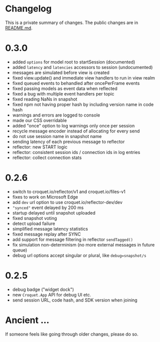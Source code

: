 # Changelog

This is a private summary of changes. The public changes are in [README.md](./README.md).

# 0.3.0

* added `options` for model root to startSession (documented)
* added `latency` and `latencies` accessors to session (undocumented)
* messages are simulated before view is created
* fixed view.update() and immediate view handlers to run in view realm
* fixed queued events to behandled after oncePerFrame events
* fixed passing models as event data when reflected
* fixed a bug with multiple event handlers per topic
* fixed reading NaNs in snapshot
* fixed npm not having proper hash by including version name in code hash
* warnings and errors are logged to console
* made our CSS overridable
* added "once" option to log warnings only once per session
* recycle message encoder instead of allocating for every send
* do not use session name in snapshot name
* sending latency of each previous message to reflector
* reflector: new START logic
* reflector: consistent session ids / connection ids in log entries
* reflector: collect connection stats

# 0.2.6

* switch to croquet.io/reflector/v1 and croquet.io/files-v1
* fixes to work on Microsoft Edge
* add `dev` url option to use croquet.io/reflector-dev/dev
* `"synced"` event delayed by 200 ms
* startup delayed until snapshot uploaded
* fixed snapshot voting
* detect upload failure
* simplified message latency statistics
* fixed message replay after SYNC
* add support for message filtering in reflector `sendTagged()`
* fix simulation non-determinism (no more external messages in future queue)
* debug url options accept singular or plural, like `debug=snapshot/s`

# 0.2.5

* debug badge ("widget dock")
* new `Croquet.App` API for debug UI etc.
* send session URL, code hash, and SDK version when joining

# Ancient ...

If someone feels like going through older changes, please do so.
